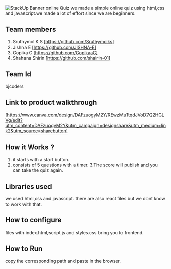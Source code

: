 ![StackUp Banner]([https://tinkerhub.frappe.cloud/files/stackup%20banner.jpeg])
online Quiz
we made a simple online quiz using html,css and javascript.we made a lot of effort since we are beginners.
## Team members
1. Sruthymol K S [https://github.com/Sruthymolks]
2. Jishna E [https://github.com/JISHNA-E]
3. Gopika C [https://github.com/GopikaaC]
4. Shahana Shirin [https://github.com/shairin-01]
## Team Id
bjcoders
## Link to product walkthrough
[https://www.canva.com/design/DAFzuogyM2Y/REwzMuTtqdJVoD7Q2HGLVg/edit?utm_content=DAFzuogyM2Y&utm_campaign=designshare&utm_medium=link2&utm_source=sharebutton]
## How it Works ?
1. it starts with a start button.
2. consists of 5 questions with a timer.
3.The score will publish and you can take the quiz again.
## Libraries used
we used html,css and javascript.
there are also react files but we dont know to work with that.
## How to configure
files with index.html,script.js and styles.css bring you to frontend.
## How to Run
copy the corresponding path and paste in the browser.
